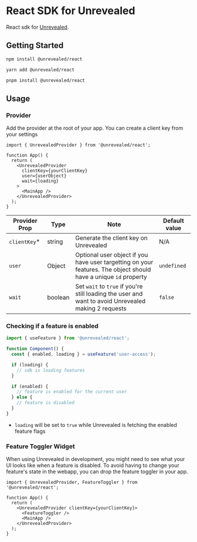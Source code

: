 # React SDK for Unrevealed

React sdk for [Unrevealed](https://unrevealed.tech/).

## Getting Started

```bash
npm install @unrevealed/react
```

```bash
yarn add @unrevealed/react
```

```bash
pnpm install @unrevealed/react
```

## Usage

### Provider

Add the provider at the root of your app. You can create a client key from your settings

```tsx
import { UnrevealedProvider } from '@unrevealed/react';

function App() {
  return (
    <UnrevealedProvider
      clientKey={yourClientKey}
      user={userObject}
      wait={loading}
    >
      <MainApp />
    </UnrevealedProvider>
  );
}
```

| Provider Prop | Type    | Note                                                                                                             | Default value |
| ------------- | ------- | ---------------------------------------------------------------------------------------------------------------- | ------------- |
| `clientKey`\* | string  | Generate the client key on Unrevealed                                                                            | N/A           |
| `user`        | Object  | Optional user object if you have user targetting on your features. The object should have a unique `id` property | `undefined`   |
| `wait`        | boolean | Set `wait` to `true` if you're still loading the user and want to avoid Unrevealed making 2 requests             | `false`       |

### Checking if a feature is enabled

```ts
import { useFeature } from '@unrevealed/react';

function Component() {
  const { enabled, loading } = useFeature('user-access');

  if (loading) {
    // sdk is loading features
  }

  if (enabled) {
    // feature is enabled for the current user
  } else {
    // feature is disabled
  }
}
```

- `loading` will be set to `true` while Unrevealed is fetching the enabled feature flags

### Feature Toggler Widget

When using Unrevealed in development, you might need to see what your UI looks like when a feature is disabled. To avoid having to change your feature's state in the webapp, you can drop the feature toggler in your app.

```tsx
import { UnrevealedProvider, FeatureToggler } from '@unrevealed/react';

function App() {
  return (
    <UnrevealedProvider clientKey={yourClientKey}>
      <FeatureToggler />
      <MainApp />
    </UnrevealedProvider>
  );
}
```
